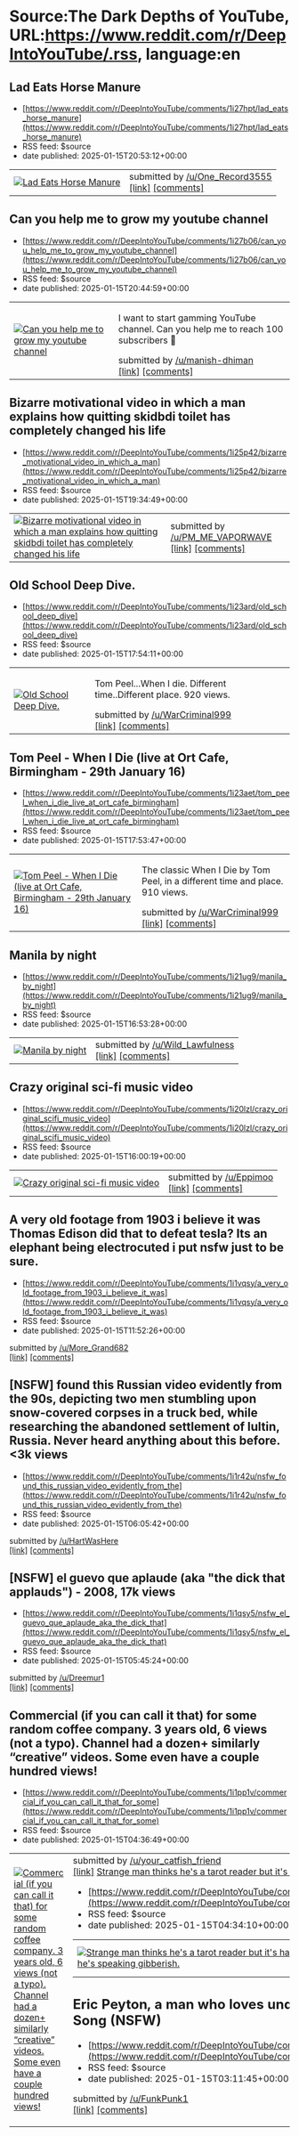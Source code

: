 # Source:The Dark Depths of YouTube, URL:https://www.reddit.com/r/DeepIntoYouTube/.rss, language:en

## Lad Eats Horse Manure
 - [https://www.reddit.com/r/DeepIntoYouTube/comments/1i27hpt/lad_eats_horse_manure](https://www.reddit.com/r/DeepIntoYouTube/comments/1i27hpt/lad_eats_horse_manure)
 - RSS feed: $source
 - date published: 2025-01-15T20:53:12+00:00

<table> <tr><td> <a href="https://www.reddit.com/r/DeepIntoYouTube/comments/1i27hpt/lad_eats_horse_manure/"> <img src="https://external-preview.redd.it/iZhUnYy7RwEpofvulKJ6xb7GwRGtBmFfNKtjsbnUGjw.jpg?width=320&amp;crop=smart&amp;auto=webp&amp;s=31d61f84575d18712e62529ac05ea07f847f00c2" alt="Lad Eats Horse Manure" title="Lad Eats Horse Manure" /> </a> </td><td> &#32; submitted by &#32; <a href="https://www.reddit.com/user/One_Record3555"> /u/One_Record3555 </a> <br/> <span><a href="https://www.youtube.com/watch?v=Yd3yYjVL6kQ">[link]</a></span> &#32; <span><a href="https://www.reddit.com/r/DeepIntoYouTube/comments/1i27hpt/lad_eats_horse_manure/">[comments]</a></span> </td></tr></table>

## Can you help me to grow my youtube channel
 - [https://www.reddit.com/r/DeepIntoYouTube/comments/1i27b06/can_you_help_me_to_grow_my_youtube_channel](https://www.reddit.com/r/DeepIntoYouTube/comments/1i27b06/can_you_help_me_to_grow_my_youtube_channel)
 - RSS feed: $source
 - date published: 2025-01-15T20:44:59+00:00

<table> <tr><td> <a href="https://www.reddit.com/r/DeepIntoYouTube/comments/1i27b06/can_you_help_me_to_grow_my_youtube_channel/"> <img src="https://external-preview.redd.it/fgGkkbzgYm3KuND6W-JewL2sfYKgLQOHjWkL5GTsL98.jpg?width=640&amp;crop=smart&amp;auto=webp&amp;s=85d839b738d29afc10ed3b84c4a0e6f347eaf7af" alt="Can you help me to grow my youtube channel " title="Can you help me to grow my youtube channel " /> </a> </td><td> <!-- SC_OFF --><div class="md"><p>I want to start gamming YouTube channel. Can you help me to reach 100 subscribers 🙏</p> </div><!-- SC_ON --> &#32; submitted by &#32; <a href="https://www.reddit.com/user/manish-dhiman"> /u/manish-dhiman </a> <br/> <span><a href="https://youtube.com/@gamingwarhouse">[link]</a></span> &#32; <span><a href="https://www.reddit.com/r/DeepIntoYouTube/comments/1i27b06/can_you_help_me_to_grow_my_youtube_channel/">[comments]</a></span> </td></tr></table>

## Bizarre motivational video in which a man explains how quitting skidbdi toilet has completely changed his life
 - [https://www.reddit.com/r/DeepIntoYouTube/comments/1i25p42/bizarre_motivational_video_in_which_a_man](https://www.reddit.com/r/DeepIntoYouTube/comments/1i25p42/bizarre_motivational_video_in_which_a_man)
 - RSS feed: $source
 - date published: 2025-01-15T19:34:49+00:00

<table> <tr><td> <a href="https://www.reddit.com/r/DeepIntoYouTube/comments/1i25p42/bizarre_motivational_video_in_which_a_man/"> <img src="https://external-preview.redd.it/RUuea_qrDyLh6tg_vxJLJfsEf0MNo7899_QfVyD4kqc.jpg?width=320&amp;crop=smart&amp;auto=webp&amp;s=24adb3ab0bdf1660fb0d95597cc33958d562197d" alt="Bizarre motivational video in which a man explains how quitting skidbdi toilet has completely changed his life" title="Bizarre motivational video in which a man explains how quitting skidbdi toilet has completely changed his life" /> </a> </td><td> &#32; submitted by &#32; <a href="https://www.reddit.com/user/PM_ME_VAPORWAVE"> /u/PM_ME_VAPORWAVE </a> <br/> <span><a href="https://youtu.be/orpA0gxORW4?si=vv_DACsVZVJy3hU5">[link]</a></span> &#32; <span><a href="https://www.reddit.com/r/DeepIntoYouTube/comments/1i25p42/bizarre_motivational_video_in_which_a_man/">[comments]</a></span> </td></tr></table>

## Old School Deep Dive.
 - [https://www.reddit.com/r/DeepIntoYouTube/comments/1i23ard/old_school_deep_dive](https://www.reddit.com/r/DeepIntoYouTube/comments/1i23ard/old_school_deep_dive)
 - RSS feed: $source
 - date published: 2025-01-15T17:54:11+00:00

<table> <tr><td> <a href="https://www.reddit.com/r/DeepIntoYouTube/comments/1i23ard/old_school_deep_dive/"> <img src="https://external-preview.redd.it/JB0GeESBVbBIXD9ID9u_fWcTlNYrYxjPCfblwSJP9a8.jpg?width=320&amp;crop=smart&amp;auto=webp&amp;s=d11d55f960997f399caa46a335bca7d2ec6501a3" alt="Old School Deep Dive." title="Old School Deep Dive." /> </a> </td><td> <!-- SC_OFF --><div class="md"><p>Tom Peel...When I die. Different time..Different place. 920 views.</p> </div><!-- SC_ON --> &#32; submitted by &#32; <a href="https://www.reddit.com/user/WarCriminal999"> /u/WarCriminal999 </a> <br/> <span><a href="https://youtu.be/NKsWiXZJKAs?si=RsUNr0o8cCfjc6Us">[link]</a></span> &#32; <span><a href="https://www.reddit.com/r/DeepIntoYouTube/comments/1i23ard/old_school_deep_dive/">[comments]</a></span> </td></tr></table>

## Tom Peel - When I Die (live at Ort Cafe, Birmingham - 29th January 16)
 - [https://www.reddit.com/r/DeepIntoYouTube/comments/1i23aet/tom_peel_when_i_die_live_at_ort_cafe_birmingham](https://www.reddit.com/r/DeepIntoYouTube/comments/1i23aet/tom_peel_when_i_die_live_at_ort_cafe_birmingham)
 - RSS feed: $source
 - date published: 2025-01-15T17:53:47+00:00

<table> <tr><td> <a href="https://www.reddit.com/r/DeepIntoYouTube/comments/1i23aet/tom_peel_when_i_die_live_at_ort_cafe_birmingham/"> <img src="https://external-preview.redd.it/JB0GeESBVbBIXD9ID9u_fWcTlNYrYxjPCfblwSJP9a8.jpg?width=320&amp;crop=smart&amp;auto=webp&amp;s=d11d55f960997f399caa46a335bca7d2ec6501a3" alt="Tom Peel - When I Die (live at Ort Cafe, Birmingham - 29th January 16)" title="Tom Peel - When I Die (live at Ort Cafe, Birmingham - 29th January 16)" /> </a> </td><td> <!-- SC_OFF --><div class="md"><p>The classic When I Die by Tom Peel, in a different time and place. 910 views.</p> </div><!-- SC_ON --> &#32; submitted by &#32; <a href="https://www.reddit.com/user/WarCriminal999"> /u/WarCriminal999 </a> <br/> <span><a href="https://youtu.be/NKsWiXZJKAs?si=kVaviJuzYeXkRGpS">[link]</a></span> &#32; <span><a href="https://www.reddit.com/r/DeepIntoYouTube/comments/1i23aet/tom_peel_when_i_die_live_at_ort_cafe_birmingham/">[comments]</a></span> </td></tr></table>

## Manila by night
 - [https://www.reddit.com/r/DeepIntoYouTube/comments/1i21ug9/manila_by_night](https://www.reddit.com/r/DeepIntoYouTube/comments/1i21ug9/manila_by_night)
 - RSS feed: $source
 - date published: 2025-01-15T16:53:28+00:00

<table> <tr><td> <a href="https://www.reddit.com/r/DeepIntoYouTube/comments/1i21ug9/manila_by_night/"> <img src="https://external-preview.redd.it/UkpzenhcS6p7o1y354cvKXb8wN2KeFR7WGa6mEbzKzc.jpg?width=320&amp;crop=smart&amp;auto=webp&amp;s=9f14399129733005f65d4f8e5c50e9bee8aa9f48" alt="Manila by night" title="Manila by night" /> </a> </td><td> &#32; submitted by &#32; <a href="https://www.reddit.com/user/Wild_Lawfulness"> /u/Wild_Lawfulness </a> <br/> <span><a href="https://youtu.be/Z84hUnC9Jd8?si=9dVVV-7NCck3z3k9">[link]</a></span> &#32; <span><a href="https://www.reddit.com/r/DeepIntoYouTube/comments/1i21ug9/manila_by_night/">[comments]</a></span> </td></tr></table>

## Crazy original sci-fi music video
 - [https://www.reddit.com/r/DeepIntoYouTube/comments/1i20lzl/crazy_original_scifi_music_video](https://www.reddit.com/r/DeepIntoYouTube/comments/1i20lzl/crazy_original_scifi_music_video)
 - RSS feed: $source
 - date published: 2025-01-15T16:00:19+00:00

<table> <tr><td> <a href="https://www.reddit.com/r/DeepIntoYouTube/comments/1i20lzl/crazy_original_scifi_music_video/"> <img src="https://external-preview.redd.it/N-J_Zf22mcGKixMuCUeI1Z2_NUkRq_iuniutr28KPcc.jpg?width=320&amp;crop=smart&amp;auto=webp&amp;s=211a82793d3026185c01d8649a4b07f814a1ff6e" alt="Crazy original sci-fi music video" title="Crazy original sci-fi music video" /> </a> </td><td> &#32; submitted by &#32; <a href="https://www.reddit.com/user/Eppimoo"> /u/Eppimoo </a> <br/> <span><a href="https://youtu.be/O697wZn3BQQ?si=33bfpnDJoPpTN9f4">[link]</a></span> &#32; <span><a href="https://www.reddit.com/r/DeepIntoYouTube/comments/1i20lzl/crazy_original_scifi_music_video/">[comments]</a></span> </td></tr></table>

## A very old footage from 1903 i believe it was Thomas Edison did that to defeat tesla? Its an elephant being electrocuted i put nsfw just to be sure.
 - [https://www.reddit.com/r/DeepIntoYouTube/comments/1i1vqsy/a_very_old_footage_from_1903_i_believe_it_was](https://www.reddit.com/r/DeepIntoYouTube/comments/1i1vqsy/a_very_old_footage_from_1903_i_believe_it_was)
 - RSS feed: $source
 - date published: 2025-01-15T11:52:26+00:00

&#32; submitted by &#32; <a href="https://www.reddit.com/user/More_Grand682"> /u/More_Grand682 </a> <br/> <span><a href="https://youtu.be/Gr6xBz-h99U?si=jfsok_p0iem5fn9D">[link]</a></span> &#32; <span><a href="https://www.reddit.com/r/DeepIntoYouTube/comments/1i1vqsy/a_very_old_footage_from_1903_i_believe_it_was/">[comments]</a></span>

## [NSFW] found this Russian video evidently from the 90s, depicting two men stumbling upon snow-covered corpses in a truck bed, while researching the abandoned settlement of Iultin, Russia. Never heard anything about this before. <3k views
 - [https://www.reddit.com/r/DeepIntoYouTube/comments/1i1r42u/nsfw_found_this_russian_video_evidently_from_the](https://www.reddit.com/r/DeepIntoYouTube/comments/1i1r42u/nsfw_found_this_russian_video_evidently_from_the)
 - RSS feed: $source
 - date published: 2025-01-15T06:05:42+00:00

&#32; submitted by &#32; <a href="https://www.reddit.com/user/HartWasHere"> /u/HartWasHere </a> <br/> <span><a href="https://youtu.be/Bcu5N9uHVG4?si=Zi2eYrqO5aCEYYkI">[link]</a></span> &#32; <span><a href="https://www.reddit.com/r/DeepIntoYouTube/comments/1i1r42u/nsfw_found_this_russian_video_evidently_from_the/">[comments]</a></span>

## [NSFW] el guevo que aplaude (aka "the dick that applauds") - 2008, 17k views
 - [https://www.reddit.com/r/DeepIntoYouTube/comments/1i1qsy5/nsfw_el_guevo_que_aplaude_aka_the_dick_that](https://www.reddit.com/r/DeepIntoYouTube/comments/1i1qsy5/nsfw_el_guevo_que_aplaude_aka_the_dick_that)
 - RSS feed: $source
 - date published: 2025-01-15T05:45:24+00:00

&#32; submitted by &#32; <a href="https://www.reddit.com/user/Dreemur1"> /u/Dreemur1 </a> <br/> <span><a href="https://www.youtube.com/watch?v=rAO9hsZYHuw">[link]</a></span> &#32; <span><a href="https://www.reddit.com/r/DeepIntoYouTube/comments/1i1qsy5/nsfw_el_guevo_que_aplaude_aka_the_dick_that/">[comments]</a></span>

## Commercial (if you can call it that) for some random coffee company. 3 years old, 6 views (not a typo). Channel had a dozen+ similarly “creative” videos. Some even have a couple hundred views!
 - [https://www.reddit.com/r/DeepIntoYouTube/comments/1i1pp1v/commercial_if_you_can_call_it_that_for_some](https://www.reddit.com/r/DeepIntoYouTube/comments/1i1pp1v/commercial_if_you_can_call_it_that_for_some)
 - RSS feed: $source
 - date published: 2025-01-15T04:36:49+00:00

<table> <tr><td> <a href="https://www.reddit.com/r/DeepIntoYouTube/comments/1i1pp1v/commercial_if_you_can_call_it_that_for_some/"> <img src="https://external-preview.redd.it/5lnCc-iB4DaRfl_9x081VYqXwVt-WgdgLGAWqHTlHz4.jpg?width=320&amp;crop=smart&amp;auto=webp&amp;s=bfbdadf0c676a7f05378614bf285db7d7675ca04" alt="Commercial (if you can call it that) for some random coffee company. 3 years old, 6 views (not a typo). Channel had a dozen+ similarly “creative” videos. Some even have a couple hundred views!" title="Commercial (if you can call it that) for some random coffee company. 3 years old, 6 views (not a typo). Channel had a dozen+ similarly “creative” videos. Some even have a couple hundred views!" /> </a> </td><td> &#32; submitted by &#32; <a href="https://www.reddit.com/user/your_catfish_friend"> /u/your_catfish_friend </a> <br/> <span><a href="https://youtu.be/9vadOF2aDEs">[link]</a></span> &#32; <span><a href="https://www.reddit.com/r/DeepIntoYouTube/comments/1i1pp1v/commercial_

## Strange man thinks he's a tarot reader but it's hard to know what he's doing as he's speaking gibberish.
 - [https://www.reddit.com/r/DeepIntoYouTube/comments/1i1png9/strange_man_thinks_hes_a_tarot_reader_but_its](https://www.reddit.com/r/DeepIntoYouTube/comments/1i1png9/strange_man_thinks_hes_a_tarot_reader_but_its)
 - RSS feed: $source
 - date published: 2025-01-15T04:34:10+00:00

<table> <tr><td> <a href="https://www.reddit.com/r/DeepIntoYouTube/comments/1i1png9/strange_man_thinks_hes_a_tarot_reader_but_its/"> <img src="https://external-preview.redd.it/t42-p_r-gzrIhAF9G2c22P8qjkoFIFRVD5_afDk-Qqg.jpg?width=320&amp;crop=smart&amp;auto=webp&amp;s=ac1be57d279d3130a0fbd5501871143d2d03cc14" alt="Strange man thinks he's a tarot reader but it's hard to know what he's doing as he's speaking gibberish. " title="Strange man thinks he's a tarot reader but it's hard to know what he's doing as he's speaking gibberish. " /> </a> </td><td> &#32; submitted by &#32; <a href="https://www.reddit.com/user/ForeverBlue101_303"> /u/ForeverBlue101_303 </a> <br/> <span><a href="https://youtu.be/IzY7-1brg-U?si=_kHiBbMDlO1eWa-2">[link]</a></span> &#32; <span><a href="https://www.reddit.com/r/DeepIntoYouTube/comments/1i1png9/strange_man_thinks_hes_a_tarot_reader_but_its/">[comments]</a></span> </td></tr></table>

## Eric Peyton, a man who loves underage girls sings a song called the Incest Song (NSFW)
 - [https://www.reddit.com/r/DeepIntoYouTube/comments/1i1o6n9/eric_peyton_a_man_who_loves_underage_girls_sings](https://www.reddit.com/r/DeepIntoYouTube/comments/1i1o6n9/eric_peyton_a_man_who_loves_underage_girls_sings)
 - RSS feed: $source
 - date published: 2025-01-15T03:11:45+00:00

&#32; submitted by &#32; <a href="https://www.reddit.com/user/FunkPunk1"> /u/FunkPunk1 </a> <br/> <span><a href="https://www.youtube.com/watch?v=EHTrteq-lt0">[link]</a></span> &#32; <span><a href="https://www.reddit.com/r/DeepIntoYouTube/comments/1i1o6n9/eric_peyton_a_man_who_loves_underage_girls_sings/">[comments]</a></span>

